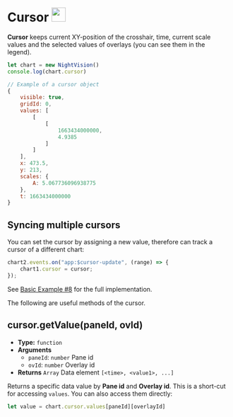 
# Cursor <img src="/el.png" style="display: inline-block; margin: 0; width: 32px;" />

**Cursor** keeps current XY-position of the crosshair, time, current scale values and the selected values of overlays (you can see them in the legend).

```js
let chart = new NightVision()
console.log(chart.cursor)  
```  

```js
// Example of a cursor object
{
    visible: true,
    gridId: 0,
    values: [
        [
            [
                1663434000000,
                4.9385
            ]
        ]
    ],
    x: 473.5,
    y: 213,
    scales: {
        A: 5.067736096938775
    },
    t: 1663434000000
}
```

## Syncing multiple cursors

You can set the cursor by assigning a new value, therefore can track a cursor of a different chart:

```js
chart2.events.on("app:$cursor-update", (range) => {
    chart1.cursor = cursor;
});
```

See [Basic Example #8](/guide/intro/10-basic-examples.html#_8-multiple-chart-instances) for the full implementation.

The following are useful methods of the cursor.

## cursor.getValue(paneId, ovId)

- **Type:** `function`
- **Arguments**
    - `paneId`: `number` Pane id
    - `ovId`: `number` Overlay id
- **Returns** `Array` Data element `[<time>, <value1>, ...]`

Returns a specific data value by **Pane id** and **Overlay id**. This is a short-cut for accessing `values`. You can also access them directly:

```js
let value = chart.cursor.values[paneId][overlayId]
```
